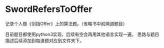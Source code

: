 # SwordRefersToOffer
记录个人做《剑指Offer》上的算法题。（省略书中前两道题目）

目前题目都使用python3实现，后续有空会再用其他语言实现一遍。
思路与题目描述后续添加到每道题对应到文件夹下。

